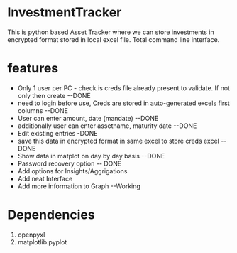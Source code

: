 # InvestmentTracker

This is python based Asset Tracker where we can store investments in encrypted format stored in local excel file. Total command line interface.

# features
- Only 1 user per PC - check is creds file already present to validate. If not only then create  --DONE
- need to login before use, Creds are stored in auto-generated excels first columns --DONE
- User can enter amount, date (mandate) --DONE
- additionally user can enter assetname, maturity date --DONE
- Edit existing entries -DONE
- save this data in encrypted format in same excel to store creds excel --DONE
- Show data in matplot on day by day basis --DONE
- Password recovery option -- DONE
- Add options for Insights/Aggrigations
- Add neat Interface
- Add more information to Graph --Working

# Dependencies
1. openpyxl
2. matplotlib.pyplot

